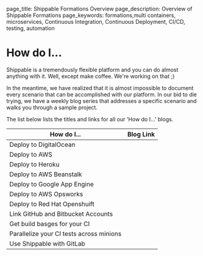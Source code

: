 page_title: Shippable Formations Overview
page_description: Overview of Shippable Formations
page_keywords: formations,multi containers, microservices, Continuous Integration, Continuous Deployment, CI/CD, testing, automation

# How do I...

Shippable is a tremendously flexible platform and you can do almost anything with it. Well, except make coffee. We're working on that ;)

In the meantime, we have realized that it is almost impossible to document every scenario that can be accomplished with our platform. In our bid to die trying, we have a weekly blog series that addresses a specific scenario and walks you through a sample project. 

The list below lists the titles and links for all our 'How do I...' blogs.

| How do I...        | Blog Link           | 
| ------------- |-------------| 
| Deploy to DigitalOcean		 | |
| Deploy to AWS		 | |
| Deploy to Heroku		 | |
| Deploy to AWS Beanstalk		 | |
| Deploy to Google App Engine		 | |
| Deploy to AWS	Opsworks	 | |
| Deploy to Red Hat Openshuift		 | |
| Link GitHub and Bitbucket Accounts		 | |
| Get build basges for your CI		 | |
| Parallelize your CI tests across minions		 | |
| Use Shippable with GitLab		 | |
